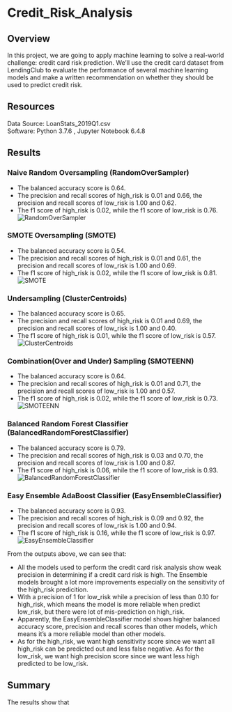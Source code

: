 # Credit_Risk_Analysis
## Overview
In this project, we are going to apply machine learning to solve a real-world challenge: credit card risk prediction. We’ll use the credit card dataset from LendingClub to evaluate the performance of several machine learning models and make a written recommendation on whether they should be used to predict credit risk.

## Resources
Data Source: LoanStats_2019Q1.csv<br/>
Software: Python 3.7.6 ,  Jupyter Notebook 6.4.8

## Results
### Naive Random Oversampling (RandomOverSampler)
- The balanced accuracy score is 0.64.<br/>
- The precision and recall scores of high_risk is 0.01 and 0.66, the precision and recall scores of low_risk is 1.00 and 0.62.<br/>
- The f1 score of high_risk is 0.02, while the f1 score of low_risk is 0.76.<br/>
![RandomOverSampler](https://user-images.githubusercontent.com/107179765/193948494-3f17f4d4-ef00-46fe-a4d5-8d17383607ed.png)

### SMOTE Oversampling (SMOTE)
- The balanced accuracy score is 0.54.<br/>
- The precision and recall scores of high_risk is 0.01 and 0.61, the precision and recall scores of low_risk is 1.00 and 0.69.<br/>
- The f1 score of high_risk is 0.02, while the f1 score of low_risk is 0.81.<br/>
![SMOTE](https://user-images.githubusercontent.com/107179765/193948518-91ee1988-1f1b-4be3-8e5d-b1e9faee80a5.png)

### Undersampling (ClusterCentroids)
- The balanced accuracy score is 0.65.<br/>
- The precision and recall scores of high_risk is 0.01 and 0.69, the precision and recall scores of low_risk is 1.00 and 0.40.<br/>
- The f1 score of high_risk is 0.01, while the f1 score of low_risk is 0.57.<br/>
![ClusterCentroids](https://user-images.githubusercontent.com/107179765/193948528-133e1db7-58cb-448e-9c1a-b9815e91a5fb.png)

### Combination(Over and Under) Sampling (SMOTEENN)
- The balanced accuracy score is 0.64.<br/>
- The precision and recall scores of high_risk is 0.01 and 0.71, the precision and recall scores of low_risk is 1.00 and 0.57.<br/>
- The f1 score of high_risk is 0.02, while the f1 score of low_risk is 0.73.<br/>
![SMOTEENN](https://user-images.githubusercontent.com/107179765/193948539-5df7cb5d-8430-41dc-a508-9aad99000769.png)

### Balanced Random Forest Classifier (BalancedRandomForestClassifier)
- The balanced accuracy score is 0.79.<br/>
- The precision and recall scores of high_risk is 0.03 and 0.70, the precision and recall scores of low_risk is 1.00 and 0.87.<br/>
- The f1 score of high_risk is 0.06, while the f1 score of low_risk is 0.93.<br/>
![BalancedRandomForestClassifier](https://user-images.githubusercontent.com/107179765/193948555-fd88c178-7c1d-42c8-a7ac-a91cdb06c4a1.png)

### Easy Ensemble AdaBoost Classifier (EasyEnsembleClassifier)
- The balanced accuracy score is 0.93.<br/>
- The precision and recall scores of high_risk is 0.09 and 0.92, the precision and recall scores of low_risk is 1.00 and 0.94.<br/>
- The f1 score of high_risk is 0.16, while the f1 score of low_risk is 0.97.<br/>
![EasyEnsembleClassifier](https://user-images.githubusercontent.com/107179765/193948573-15771565-baf6-4bcf-a7fc-6fea3904539f.png)

From the outputs above, we can see that:<br/>
- All the models used to perform the credit card risk analysis show weak precision in determining if a credit card risk is high. The Ensemble models brought a lot more improvements especially on the sensitivity of the high_risk predicition.<br/>
- With a precision of 1 for low_risk while a precision of less than 0.10 for high_risk, which means the model is more reliable when predict low_risk, but there were lot of mis-prediction on high_risk.<br/>
- Apparently, the EasyEnsembleClassifier model shows higher balanced accuracy score, precision and recall scores than other models, which means it’s a more reliable model than other models.<br/>
- As for the high_risk, we want high sensitivity score since we want all high_risk can be predicted out and less false negative. As for the low_risk, we want high precision score since we want less high predicted to be low_risk.<br/>

## Summary
The results show that 
